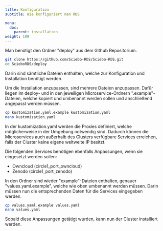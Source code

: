 ```yaml
---
title: Konfiguration
subtitle: Wie konfiguriert man RDS

menu:
  doc:
    parent: installation
weight: 100
---
```


Man benötigt den Ordner "deploy" aus dem Github Repositorium.

```bash
git clone https://github.com/Sciebo-RDS/Sciebo-RDS.git
cd ScieboRDS/deploy
```

Darin sind sämtliche Dateien enthalten, welche zur Konfiguration und Installation benötigt werden.

Um die Installation anzupassen, sind mehrere Dateien anzupassen. Dafür liegen im deploy- und in den jeweiligen Microservice-Ordnern ".example"-Dateien, welche kopiert und umbenannt werden sollen und anschließend angepasst werden müssen.

```bash
cp kustomization.yaml.example kustomization.yaml
nano kustomization.yaml
```

In der kustomization.yaml werden die Proxies definiert, welche möglicherweise in der Umgebung notwendig sind. Dadurch können die Microservices auch außerhalb des Clusters verfügbare Services erreichen, falls der Cluster keine eigene weltweite IP besitzt.

Die folgenden Services benötigen ebenfalls Anpassungen, wenn sie eingesetzt werden sollen:
- Owncloud (circle1_port_owncloud)  
- Zenodo (circle1_port_zenodo)

In den Ordner sind wieder "example"-Dateien enthalten, genauer "values.yaml.example", welche wie oben umbenannt werden müssen. Darin müssen nun die entsprechenden Daten für die Services eingegeben werden.

```bash
cp values.yaml.example values.yaml
nano values.yaml
```

Sobald diese Anpassungen getätigt wurden, kann nun der Cluster installiert werden.
